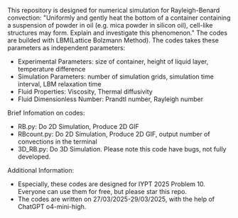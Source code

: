 This repository is designed for numerical simulation for Rayleigh-Benard convection:
"Uniformly and gently heat the bottom of a container containing a suspension of powder in oil (e.g. mica powder in silicon oil), cell-like structures may form. Explain and investigate this phenomenon."
The codes are builded with LBM(Lattice Bolzmann Method). The codes takes these parameters as independent parameters:
- Experimental Parameters: size of container, height of liquid layer, temperature difference
- Simulation Parameters: number of simulation grids, simulation time interval, LBM relaxation time
- Fluid Properties: Viscosity, Thermal diffusivity
- Fluid Dimensionless Number: Prandtl number, Rayleigh number

Brief Infomation on codes:
- RB.py: Do 2D Simulation, Produce 2D GIF
- RBcount.py: Do 2D Simulation, Produce 2D GIF, output number of convections in the terminal
- 3D_RB.py: Do 3D Simulation. Please note this code have bugs, not fully developed.

Additional Information:
- Especially, these codes are designed for IYPT 2025 Problem 10. Everyone can use them for free, but please star this repo.
- The codes are written on 27/03/2025-29/03/2025, with the help of ChatGPT o4-mini-high.
